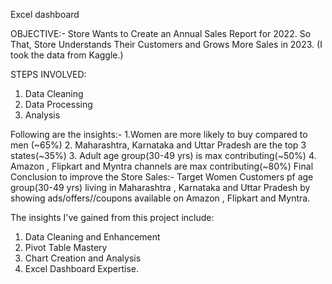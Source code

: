 Excel dashboard

OBJECTIVE:-
Store Wants to Create an Annual Sales Report for 2022. So That, Store Understands Their Customers and Grows More Sales in 2023.
(I took the data from Kaggle.)

STEPS INVOLVED:
1. Data Cleaning
2. Data Processing
3. Analysis

Following are the insights:-
1.Women are more likely to buy compared to men (~65%)
2. Maharashtra, Karnataka and Uttar Pradesh are the top 3 states(~35%)
3. Adult age group(30-49 yrs) is max contributing(~50%)
4. Amazon , Flipkart and Myntra channels are max contributing(~80%)
Final Conclusion to improve the Store Sales:-
Target Women Customers pf age group(30-49 yrs) living in Maharashtra , Karnataka and Uttar Pradesh by showing ads/offers//coupons available on Amazon , Flipkart and Myntra.

The insights I've gained from this project include:
1. Data Cleaning and Enhancement
2. Pivot Table Mastery
3. Chart Creation and Analysis
4. Excel Dashboard Expertise.
